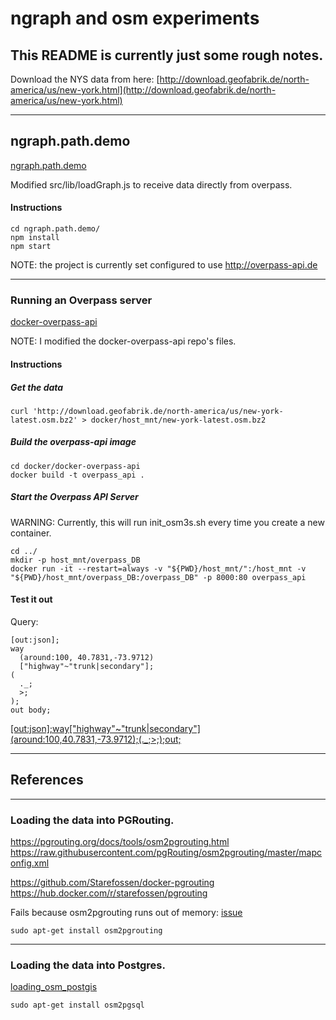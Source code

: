 # ngraph and osm experiments

## This README is currently just some rough notes.

Download the NYS data from here: [http://download.geofabrik.de/north-america/us/new-york.html](http://download.geofabrik.de/north-america/us/new-york.html)

---

## ngraph.path.demo

[ngraph.path.demo](https://github.com/anvaka/ngraph.path.demo)

Modified src/lib/loadGraph.js to receive data directly from overpass.

#### Instructions

```
cd ngraph.path.demo/
npm install
npm start
```

NOTE: the project is currently set configured to use http://overpass-api.de

---

### Running an Overpass server

[docker-overpass-api](https://github.com/Frankkkkk/docker-overpass-api)

NOTE: I modified the docker-overpass-api repo's files.

#### Instructions

##### Get the data

```
curl 'http://download.geofabrik.de/north-america/us/new-york-latest.osm.bz2' > docker/host_mnt/new-york-latest.osm.bz2
```

##### Build the overpass-api image

```
cd docker/docker-overpass-api
docker build -t overpass_api .
```

##### Start the Overpass API Server

WARNING: Currently, this will run init_osm3s.sh every time you create a new container.

```
cd ../
mkdir -p host_mnt/overpass_DB
docker run -it --restart=always -v "${PWD}/host_mnt/":/host_mnt -v "${PWD}/host_mnt/overpass_DB:/overpass_DB" -p 8000:80 overpass_api
```

#### Test it out

Query:
```
[out:json];
way
  (around:100, 40.7831,-73.9712)
  ["highway"~"trunk|secondary"];
(
  ._;
  >;
);
out body;
```

[\[out:json\];way\["highway"~"trunk|secondary"\]\(around:100,40.7831,-73.9712\);\(._;>;\);out;](http://localhost:8000/api/interpreter?data=%5Bout%3Ajson%5D%3Bway%5B%22highway%22~%22trunk%7Csecondary%22%5D%28around%3A100%2C40%2E7831%2C-73%2E9712%29%3B%28%2E_%3B%3E%3B%29%3Bout%3B%0A)


---

## References

---

### Loading the data into PGRouting.

https://pgrouting.org/docs/tools/osm2pgrouting.html
https://raw.githubusercontent.com/pgRouting/osm2pgrouting/master/mapconfig.xml

https://github.com/Starefossen/docker-pgrouting
https://hub.docker.com/r/starefossen/pgrouting

Fails because osm2pgrouting runs out of memory: [issue](https://github.com/pgRouting/osm2pgrouting/issues/20)

```
sudo apt-get install osm2pgrouting
```

---

### Loading the data into Postgres.

[loading_osm_postgis](https://www.bostongis.com/PrinterFriendly.aspx?content_name=loading_osm_postgis)

```
sudo apt-get install osm2pgsql
```


